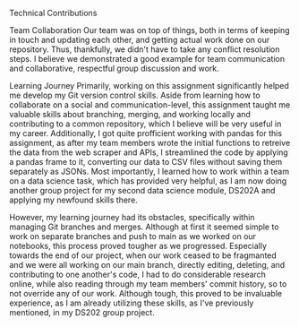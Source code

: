 Technical Contributions

Team Collaboration
Our team was on top of things, both in terms of keeping in touch and updating each other, and getting actual work done on our repository. Thus, thankfully, we didn't have to take any conflict resolution steps. I believe we demonstrated a good example for team communication and collaborative, respectful group discussion and work. 

Learning Journey
Primarily, working on this assignment significantly helped me develop my Git version control skills. Aside from learning how to collaborate on a social and communication-level, this assignment taught me valuable skills about branching, merging, and working locally and contributing to a common repository, which I believe will be very useful in my career. Additionally, I got quite profficient working with pandas for this assignment, as after my team members wrote the initial functions to retreive the data from the web scraper and APIs, I streamlined the code by applying a pandas frame to it, converting our data to CSV files without saving them separately as JSONs. Most importantly, I learned how to work within a team on a data science task, which has provided very helpful, as I am now doing another group project for my second data science module, DS202A and applying my newfound skills there.

However, my learning journey had its obstacles, specifically within managing Git branches and merges. Although at first it seemed simple to work on separate branches and push to main as we worked on our notebooks, this process proved tougher as we progressed. Especially towards the end of our project, when our work ceased to be fragmanted and we were all working on our main branch, directly editing, deleting, and contributing to one another's code, I had to do considerable research online, while also reading through my team members' commit history, so to not override any of our work. Although tough, this proved to be invaluable experience, as I am already utilizing these skills, as I've previously mentioned, in my DS202 group project. 